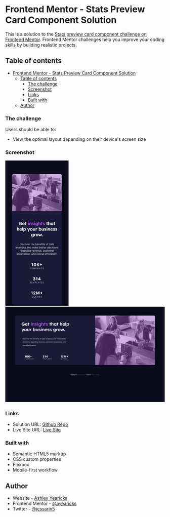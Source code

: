 # Frontend Mentor - Stats Preview Card Component Solution

This is a solution to the [Stats preview card component challenge on Frontend Mentor](https://www.frontendmentor.io/challenges/stats-preview-card-component-8JqbgoU62). Frontend Mentor challenges help you improve your coding skills by building realistic projects. 

## Table of contents

- [Frontend Mentor - Stats Preview Card Component Solution](#frontend-mentor---stats-preview-card-component-solution)
  - [Table of contents](#table-of-contents)
    - [The challenge](#the-challenge)
    - [Screenshot](#screenshot)
    - [Links](#links)
    - [Built with](#built-with)
  - [Author](#author)
  



### The challenge

Users should be able to:

- View the optimal layout depending on their device's screen size

### Screenshot

<img src="/images/mobile-design.png" width="200"> <img src="/images/desktop-design.png" width="600">



### Links

- Solution URL: [Github Repo](https://github.com/ayearicks/stats-preview-card-component-main)
- Live Site URL: [Live Site](https://yearicks.dev/stats-preview-card-component-main/)


### Built with

- Semantic HTML5 markup
- CSS custom properties
- Flexbox
- Mobile-first workflow


## Author

- Website - [Ashley Yearicks](https://yearicks.com)
- Frontend Mentor - [@ayearicks](https://www.frontendmentor.io/profile/ayearicks)
- Twitter - [@jessarin5](https://www.twitter.com/jessarin5)